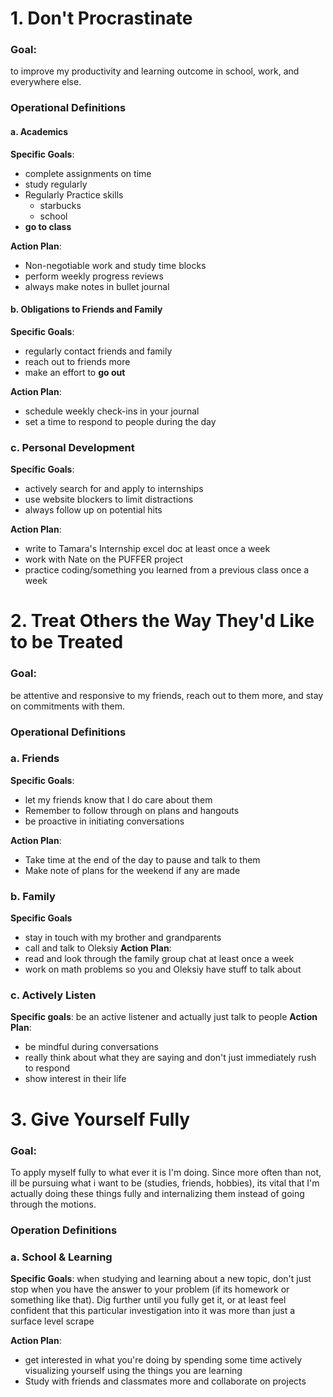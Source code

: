# 1. Don't Procrastinate 

### Goal:
to improve my productivity and learning outcome in school, work, and everywhere else. 
### Operational Definitions

#### a. Academics

**Specific Goals**: 
- complete assignments on time
- study regularly
- Regularly Practice skills 
	- starbucks
	- school 
- **go to class**

**Action Plan**:
- Non-negotiable work and study time blocks
- perform weekly progress reviews 
- always make notes in bullet journal

#### b. Obligations to Friends and Family 

**Specific Goals**:
- regularly contact friends and family
- reach out to friends more 
- make an effort to **go out**

**Action Plan**: 
- schedule weekly check-ins in your journal
- set a time to respond to people during the day 

### c. Personal Development 

**Specific Goals**:
- actively search for and apply to internships 
- use website blockers to limit distractions 
- always follow up on potential hits

**Action Plan**:
- write to Tamara's Internship excel doc at least once a week
- work with Nate on the PUFFER project 
- practice coding/something you learned from a previous class once a week

# 2. Treat Others the Way They'd Like to be Treated

### Goal:
be attentive and responsive to my friends, reach out to them more, and stay on commitments with them. 

### Operational Definitions 

### a. Friends
**Specific Goals**: 
- let my friends know that I do care about them
- Remember to follow through on plans and hangouts 
- be proactive in initiating conversations 

**Action Plan**:
- Take time at the end of the day to pause and talk to them 
- Make note of plans for the weekend if any are made 

### b. Family
**Specific Goals**
- stay in touch with my brother and grandparents
- call and talk to Oleksiy 
**Action Plan**: 
- read and look through the family group chat at least once a week
- work on math problems so you and Oleksiy have stuff to talk about 

### c. Actively Listen  
**Specific goals**: be an active listener and actually just talk to people 
**Action Plan**:
- be mindful during conversations
- really think about what they are saying and don't just immediately rush to respond 
- show interest in their life 

# 3. Give Yourself Fully 

### Goal: 
To apply myself fully to what ever it is I'm doing. Since more often than not, ill be pursuing what i want to be (studies, friends, hobbies), its vital that I'm actually doing these things fully and internalizing them instead of going through the motions. 

### Operation Definitions 

### a. School & Learning
**Specific Goals**:
when studying and learning about a new topic, don't just stop when you have the answer to your problem (if its homework or something like that). Dig further until you fully get it, or at least feel confident that this particular investigation into it was more than just a surface level scrape 

**Action Plan**:
- get interested in what you're doing by spending some time actively visualizing yourself using the things you are learning 
- Study with friends and classmates more and collaborate on projects 
